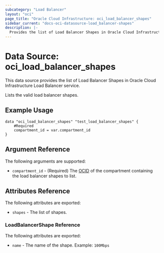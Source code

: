 ```yaml
---
subcategory: "Load Balancer"
layout: "oci"
page_title: "Oracle Cloud Infrastructure: oci_load_balancer_shapes"
sidebar_current: "docs-oci-datasource-load_balancer-shapes"
description: |-
  Provides the list of Load Balancer Shapes in Oracle Cloud Infrastructure Load Balancer service
---
```


# Data Source: oci_load_balancer_shapes
This data source provides the list of Load Balancer Shapes in Oracle Cloud Infrastructure Load Balancer service.

Lists the valid load balancer shapes.

## Example Usage

```hcl
data "oci_load_balancer_shapes" "test_load_balancer_shapes" {
	#Required
	compartment_id = var.compartment_id
}
```

## Argument Reference

The following arguments are supported:

* `compartment_id` - (Required) The [OCID](https://docs.cloud.oracle.com/iaas/Content/General/Concepts/identifiers.htm) of the compartment containing the load balancer shapes to list.


## Attributes Reference

The following attributes are exported:

* `shapes` - The list of shapes.

### LoadBalancerShape Reference

The following attributes are exported:

* `name` - The name of the shape.  Example: `100Mbps` 

